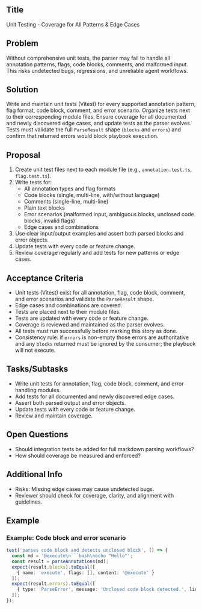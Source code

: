 ## Title
Unit Testing - Coverage for All Patterns & Edge Cases

## Problem
Without comprehensive unit tests, the parser may fail to handle all annotation patterns, flags, code blocks, comments, and malformed input. This risks undetected bugs, regressions, and unreliable agent workflows.

## Solution
Write and maintain unit tests (Vitest) for every supported annotation pattern, flag format, code block, comment, and error scenario. Organize tests next to their corresponding module files. Ensure coverage for all documented and newly discovered edge cases, and update tests as the parser evolves. Tests must validate the full `ParseResult` shape (`blocks` and `errors`) and confirm that returned errors would block playbook execution.

## Proposal
1. Create unit test files next to each module file (e.g., `annotation.test.ts`, `flag.test.ts`).
2. Write tests for:
   - All annotation types and flag formats
   - Code blocks (single, multi-line, with/without language)
   - Comments (single-line, multi-line)
   - Plain text blocks
   - Error scenarios (malformed input, ambiguous blocks, unclosed code blocks, invalid flags)
   - Edge cases and combinations
3. Use clear input/output examples and assert both parsed blocks and error objects.
4. Update tests with every code or feature change.
5. Review coverage regularly and add tests for new patterns or edge cases.

## Acceptance Criteria
- Unit tests (Vitest) exist for all annotation, flag, code block, comment, and error scenarios and validate the `ParseResult` shape.
- Edge cases and combinations are covered.
- Tests are placed next to their module files.
- Tests are updated with every code or feature change.
- Coverage is reviewed and maintained as the parser evolves.
- All tests must run successfully before marking this story as done.
 - Consistency rule: if `errors` is non-empty those errors are authoritative and any `blocks` returned must be ignored by the consumer; the playbook will not execute.

## Tasks/Subtasks
- Write unit tests for annotation, flag, code block, comment, and error handling modules.
- Add tests for all documented and newly discovered edge cases.
- Assert both parsed output and error objects.
- Update tests with every code or feature change.
- Review and maintain coverage.

## Open Questions
- Should integration tests be added for full markdown parsing workflows?
- How should coverage be measured and enforced?

## Additional Info
- Risks: Missing edge cases may cause undetected bugs.
- Reviewer should check for coverage, clarity, and alignment with guidelines.

## Example
### Example: Code block and error scenario
```typescript
test('parses code block and detects unclosed block', () => {
  const md = '@execute\n```bash\necho "Hello"';
  const result = parseAnnotations(md);
  expect(result.blocks).toEqual([
    { name: 'execute', flags: [], content: '@execute' }
  ]);
  expect(result.errors).toEqual([
    { type: 'ParseError', message: 'Unclosed code block detected.', line: 2, block: 'code', severity: 'critical' }
  ]);
});
```
